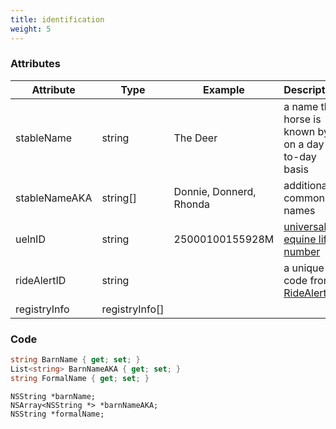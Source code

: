 ```yaml
---
title: identification
weight: 5
---
```


### Attributes

Attribute     | Type 		       | Example 			| Description
---------     | ------- 	     | ----------- 	|	-----------
stableName 		| string 	       | The Deer 		| a name the horse is known by on a day-to-day basis
stableNameAKA | string[]       | Donnie, Donnerd, Rhonda | additional common names  
uelnID 			  | string 	       | 25000100155928M	| [universal equine life number](http://inside.fei.org/fei/veterinarians/passports/ueln)
rideAlertID 	| string 	       |					    | a unique code from [RideAlert](http://www.ridealert.us/)
registryInfo	| registryInfo[] |					    |

### Code

```csharp
string BarnName { get; set; }
List<string> BarnNameAKA { get; set; }
string FormalName { get; set; }
```

```objective_c
NSString *barnName;
NSArray<NSString *> *barnNameAKA;
NSString *formalName;
```

